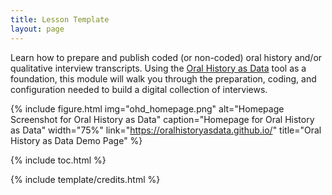 ```yaml
---
title: Lesson Template
layout: page
---
```


Learn how to prepare and publish coded (or non-coded) oral history and/or qualitative interview transcripts. Using the [Oral History as Data](https://github.com/oralhistoryasdata) tool as a foundation, this module will walk you through the preparation, coding, and configuration needed to build a digital collection of interviews. 

{% include figure.html img="ohd_homepage.png" alt="Homepage Screenshot for Oral History as Data" caption="Homepage for Oral History as Data" width="75%" link="https://oralhistoryasdata.github.io/" title="Oral History as Data Demo Page" %}




{% include toc.html %}

{% include template/credits.html %}
